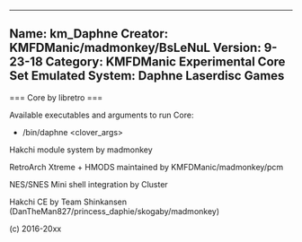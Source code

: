 -----------------------
Name: km_Daphne
Creator: KMFDManic/madmonkey/BsLeNuL
Version: 9-23-18
Category: KMFDManic Experimental Core Set
Emulated System: Daphne Laserdisc Games
-----------------------
=== Core by libretro ===

Available executables and arguments to run Core:
- /bin/daphne <rom> <clover_args>

Hakchi module system by madmonkey

RetroArch Xtreme + HMODS maintained by KMFDManic/madmonkey/pcm

NES/SNES Mini shell integration by Cluster

Hakchi CE by Team Shinkansen (DanTheMan827/princess_daphie/skogaby/madmonkey)

(c) 2016-20xx
